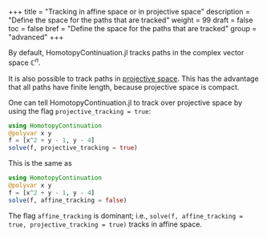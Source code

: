 +++
title = "Tracking in affine space or in projective space"
description = "Define the space for the paths that are tracked"
weight = 99
draft = false
toc = false
bref = "Define the space for the paths that are tracked"
group = "advanced"
+++

By default, HomotopyContinuation.jl tracks paths in the complex vector space $\mathbb{C}^n$.

It is also possible to track paths in [projective space](https://en.wikipedia.org/wiki/Projective_space). This has the advantage that all paths have finite length, because projective space is compact.

One can tell HomotopyContinuation.jl to track over projective space by using the flag `projective_tracking = true`:

```julia
using HomotopyContinuation
@polyvar x y
f = [x^2 + y - 1, y - 4]
solve(f, projective_tracking = true)
```

This is the same as
```julia
using HomotopyContinuation
@polyvar x y
f = [x^2 + y - 1, y - 4]
solve(f, affine_tracking = false)
```

The flag `affine_tracking` is dominant; i.e., `solve(f, affine_tracking = true, projective_tracking = true)` tracks in affine space.
